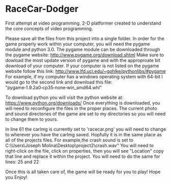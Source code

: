 # RaceCar-Dodger
First attempt at video programming. 2-D platformer created to understand the core concepts of video programming.

Please save all the files from this project into a single folder.
In order for the game properly work within your computer, you will need the pygame module and python 3.0. 
The pygame module can be downloaded through the pygame website: http://www.pygame.org/download.shtml
Make sure to dowload the most update version of pygame and with the approproate bit download of your computer.
If your computer is not listed on the pygame website follow this link: http://www.lfd.uci.edu/~gohlke/pythonlibs/#pygame
For example, if my computer has a windows operating system with 64-bit  I would go to the second link and download
this file: "pygame‑1.9.2a0‑cp35‑none‑win_amd64.whl"

To download python you will visit the python website at: https://www.python.org/downloads/
Once everything is downloaded, you will need to reconfigure the files in the proper places.
The current photo and sound directories of the game are set to my directories so you will need to change them to yours.

In line 61 the carImg is currently set to 'racecar.png' you will need to change to wherever you have the carImg saved.
Hopfully it is in the same place as all of the projects files.
For example,the crash sound is set to  C:\\Users\\Joseph Molina\\Desktop\\project2\\crash.wav"
You will need to right-click on the file, click on properties, then you will see "Location" copy that line and replace it within the project.
You will need to do the same for lines:
25 and 22

Once this is all taken care of, the game will be ready for you to play! Hope you Enjoy!
